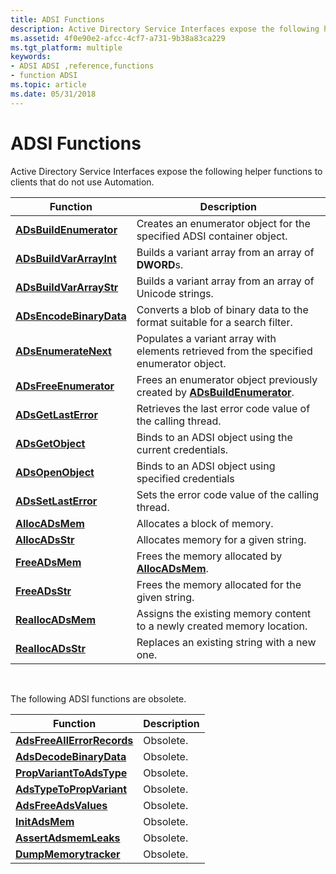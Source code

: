 ```yaml
---
title: ADSI Functions
description: Active Directory Service Interfaces expose the following helper functions to clients that do not use Automation.
ms.assetid: 4f0e90e2-afcc-4cf7-a731-9b38a83ca229
ms.tgt_platform: multiple
keywords:
- ADSI ADSI ,reference,functions
- function ADSI
ms.topic: article
ms.date: 05/31/2018
---
```


# ADSI Functions

Active Directory Service Interfaces expose the following helper functions to clients that do not use Automation.



| Function                                           | Description                                                                                        |
|----------------------------------------------------|----------------------------------------------------------------------------------------------------|
| [**ADsBuildEnumerator**](/windows/desktop/api/Adshlp/nf-adshlp-adsbuildenumerator)   | Creates an enumerator object for the specified ADSI container object.                              |
| [**ADsBuildVarArrayInt**](/windows/desktop/api/Adshlp/nf-adshlp-adsbuildvararrayint) | Builds a variant array from an array of **DWORD**s.                                                |
| [**ADsBuildVarArrayStr**](/windows/desktop/api/Adshlp/nf-adshlp-adsbuildvararraystr) | Builds a variant array from an array of Unicode strings.                                           |
| [**ADsEncodeBinaryData**](/windows/desktop/api/Adshlp/nf-adshlp-adsencodebinarydata) | Converts a blob of binary data to the format suitable for a search filter.                         |
| [**ADsEnumerateNext**](/windows/desktop/api/Adshlp/nf-adshlp-adsenumeratenext)       | Populates a variant array with elements retrieved from the specified enumerator object.            |
| [**ADsFreeEnumerator**](/windows/desktop/api/Adshlp/nf-adshlp-adsfreeenumerator)     | Frees an enumerator object previously created by [**ADsBuildEnumerator**](/windows/desktop/api/Adshlp/nf-adshlp-adsbuildenumerator). |
| [**ADsGetLastError**](/windows/desktop/api/Adshlp/nf-adshlp-adsgetlasterror)         | Retrieves the last error code value of the calling thread.                                         |
| [**ADsGetObject**](/windows/desktop/api/Adshlp/nf-adshlp-adsgetobject)               | Binds to an ADSI object using the current credentials.                                             |
| [**ADsOpenObject**](/windows/desktop/api/Adshlp/nf-adshlp-adsopenobject)             | Binds to an ADSI object using specified credentials                                                |
| [**ADsSetLastError**](/windows/desktop/api/Adshlp/nf-adshlp-adssetlasterror)         | Sets the error code value of the calling thread.                                                   |
| [**AllocADsMem**](/windows/desktop/api/Adshlp/nf-adshlp-allocadsmem)                 | Allocates a block of memory.                                                                       |
| [**AllocADsStr**](/windows/desktop/api/Adshlp/nf-adshlp-allocadsstr)                 | Allocates memory for a given string.                                                               |
| [**FreeADsMem**](/windows/desktop/api/Adshlp/nf-adshlp-freeadsmem)                   | Frees the memory allocated by [**AllocADsMem**](/windows/desktop/api/Adshlp/nf-adshlp-allocadsmem).                                  |
| [**FreeADsStr**](/windows/desktop/api/Adshlp/nf-adshlp-freeadsstr)                   | Frees the memory allocated for the given string.                                                   |
| [**ReallocADsMem**](/windows/desktop/api/Adshlp/nf-adshlp-reallocadsmem)             | Assigns the existing memory content to a newly created memory location.                            |
| [**ReallocADsStr**](/windows/desktop/api/Adshlp/nf-adshlp-reallocadsstr)             | Replaces an existing string with a new one.                                                        |



 

The following ADSI functions are obsolete.



| Function                                                  | Description |
|-----------------------------------------------------------|-------------|
| [**AdsFreeAllErrorRecords**](obsolete-adsi-functions.md) | Obsolete.   |
| [**AdsDecodeBinaryData**](obsolete-adsi-functions.md)    | Obsolete.   |
| [**PropVariantToAdsType**](obsolete-adsi-functions.md)   | Obsolete.   |
| [**AdsTypeToPropVariant**](obsolete-adsi-functions.md)   | Obsolete.   |
| [**AdsFreeAdsValues**](obsolete-adsi-functions.md)       | Obsolete.   |
| [**InitAdsMem**](obsolete-adsi-functions.md)             | Obsolete.   |
| [**AssertAdsmemLeaks**](obsolete-adsi-functions.md)      | Obsolete.   |
| [**DumpMemorytracker**](obsolete-adsi-functions.md)      | Obsolete.   |



 

 

 




